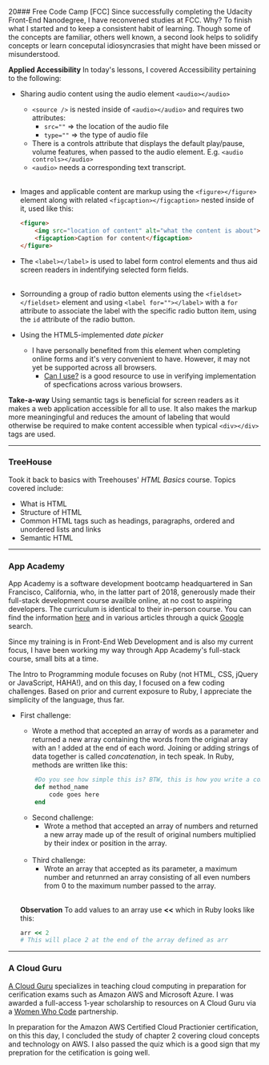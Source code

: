  20### Free Code Camp [FCC]
Since successfully completing the Udacity Front-End Nanodegree, I have reconvened studies at FCC. Why? To finish what I started and to keep a consistent habit of learning. Though some of the concepts are familiar, others well known, a second look helps to solidify concepts or learn conceputal idiosyncrasies that might have been missed or misunderstood.

**Applied Accessibility**
In today's lessons, I covered Accessibility pertaining to the following:
* Sharing audio content using the audio element ``<audio></audio>``
  * `<source />` is nested inside of `<audio></audio>` and requires two attributes:
    * `src=""` => the location of the audio file
    * `type=""` => the type of audio file 
  * There is a controls attribute that displays the default play/pause, volume features, when passed to the audio element. E.g. ``<audio controls></audio>``
  * ``<audio>`` needs a corresponding text transcript.  
    <br>

* Images and applicable content are markup using the ``<figure></figure>`` element along with related ``<figcaption></figcaption>`` nested inside of it, used like this:
    ```html
    <figure>
        <img src="location of content" alt="what the content is about">
        <figcaption>Caption for content</figcaption>
    </figure>
    ```

* The ``<label></label>`` is used to label form control elements and thus aid screen readers in indentifying selected form fields.   
    <br>

* Sorrounding a group of radio button elements using the ``<fieldset></fieldset>`` element and using ``<label for=""></label>`` with a `for` attribute to associate the label with the specific radio button item, using the `id` attribute of the radio button.
    <br>

* Using the HTML5-implemented _date picker_
    * I have personally benefited from this element when completing online forms and it's very convenient to have. However, it may not yet be supported across all browsers. 
        * [Can I use?](https://caniuse.com/#search=date%20picker) is a good resource to use in verifying implementation of specfications across various browsers.


**Take-a-way**
Using semantic tags is beneficial for screen readers as it makes a web application accessible for all to use. It also makes the markup more meaningingful and reduces the amount of labeling that would otherwise be required to make content accessible when typical ``<div></div>`` tags are used. 
<hr>

### TreeHouse
Took it back to basics with Treehouses' _HTML Basics_ course. Topics covered include:
* What is HTML
* Structure of HTML
* Common HTML tags such as headings, paragraphs, ordered and unordered lists and links
* Semantic HTML
<hr>

### App Academy
App Academy is a software development bootcamp headquartered in San Francisco, California, who, in the latter part of 2018, generously made their full-stack development course availble online, at no cost to aspiring developers. The curriculum is identical to their in-person course. You can find the information [here](https://open.appacademy.io/) and in various articles through a quick [Google](https://www.google.com/) search.

Since my training is in Front-End Web Development and is also my current focus, I have been working my way through App Academy's full-stack course, small bits at a time.

The Intro to Programming module focuses on Ruby (not HTML, CSS, jQuery or JavaScript, HAHA!), and on this day, I focused on a few coding challenges.  Based on prior and current exposure to Ruby, I appreciate the simplicity of the language, thus far.
* First challenge:
    *  Wrote a method that accepted an array of words as a parameter and returned a new array containing the words from the original array with an ! added at the end of each word. Joining or adding strings of data together is called _concatenation_, in tech speak. In Ruby, methods are written like this:
    ```Ruby
        #Do you see how simple this is? BTW, this is how you write a comment in Ruby which is ignored when the code is executed
        def method_name
            code goes here
        end
    ``` 
    * Second challenge:
        * Wrote a method that accepted an array of numbers and returned a new array made up of the result of original numbers multiplied by their index or position in the array.
    <br>

    * Third challenge:
        * Wrote an array that accepted as its parameter, a maximum number and retunrned an array consisting of all even numbers from 0 to the maximum number passed to the array.
    <br>

    **Observation**
    To add values to an array use **<<** which in Ruby looks like this:
    ```Ruby
    arr << 2 
    # This will place 2 at the end of the array defined as arr
    ```
<hr>

### A Cloud Guru
[A Cloud Guru](https://acloud.guru/) specializes in teaching cloud computing in preparation for cerification exams such as Amazon AWS and Microsoft Azure. I was awarded a full-access 1-year scholarship to resources on A Cloud Guru via a [Women Who Code](https://www.womenwhocode.com/) partnership.
    
In preparation for the Amazon AWS Certified Cloud Practionier certification, on this this day, I concluded the study of chapter 2 covering cloud concepts and technology on AWS. I also passed the quiz which is a good sign that my prepration for the cetification is going well.